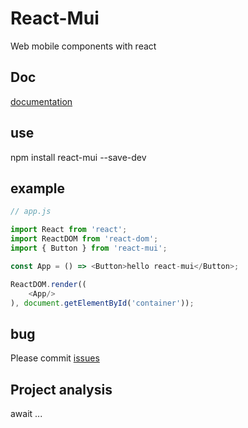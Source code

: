 # React-Mui

Web mobile components with react

## Doc

[documentation](https://shengkevin.github.io/react-mui/)

## use

npm install react-mui --save-dev

## example

```javascript
// app.js

import React from 'react';
import ReactDOM from 'react-dom';
import { Button } from 'react-mui';

const App = () => <Button>hello react-mui</Button>;

ReactDOM.render((
    <App/>
), document.getElementById('container'));

```

## bug

Please commit [issues](https://github.com/shengKevin/react-mui/issues)

## Project analysis

await ...


